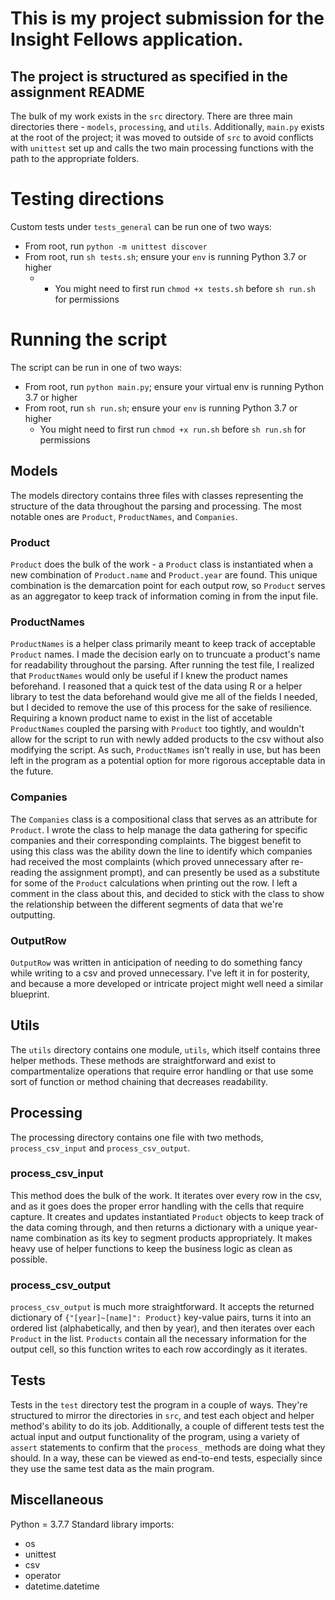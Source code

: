 # This is my project submission for the Insight Fellows application.

## The project is structured as specified in the assignment README

The bulk of my work exists in the `src` directory. There are three main
directories there - `models`, `processing`, and `utils`. Additionally, `main.py` 
exists at the root of the project; it was moved to outside of `src` to avoid conflicts with `unittest` set up and calls the two main processing functions with the path to the appropriate folders. 

# Testing directions
Custom tests under `tests_general` can be run one of two ways:
- From root, run `python -m unittest discover`
- From root, run `sh tests.sh`; ensure your `env` is running Python 3.7 or higher
    - - You might need to first run `chmod +x tests.sh` before `sh run.sh` for permissions

# Running the script
The script can be run in one of two ways:
- From root, run `python main.py`; ensure your virtual env is running Python 3.7 or higher
- From root, run `sh run.sh`; ensure your `env` is running Python 3.7 or higher
    - You might need to first run `chmod +x run.sh` before `sh run.sh` for permissions


## Models

The models directory contains three files with classes representing
the structure of the data throughout the parsing and processing. The most notable ones are `Product`, `ProductNames`, and `Companies`. 

### Product
`Product` does the bulk of the work - a `Product` class is instantiated when a new combination of `Product.name` and `Product.year` are found. This unique combination is the demarcation point for each output row, so `Product` serves as an aggregator to keep track of information coming in from the input file.

### ProductNames
`ProductNames` is a helper class primarily meant to keep track of acceptable
`Product` names. I made the decision early on to truncuate a product's name for readability throughout the parsing. After running the test file, I realized
that `ProductNames` would only be useful if I knew the product names beforehand. I reasoned that a quick test of the data using R or a helper library to test the data beforehand would give me all of the fields I needed, but 
I decided to remove the use of this process for the sake of resilience. Requiring a known product name to exist in the list of accetable `ProductNames`
coupled the parsing with `Product` too tightly, and wouldn't allow for the script to run with newly added products to the csv without also modifying the script. As such, `ProductNames` isn't really in use, but has been left in the program as a potential option for more rigorous acceptable data in the future.

### Companies
The `Companies` class is a compositional class that serves as an attribute for `Product`. I wrote the class to help manage the data gathering for specific companies and their corresponding complaints. The biggest benefit to using this class was the ability down the line to identify which companies had received the most complaints (which proved unnecessary after re-reading the assignment prompt), and can presently be used as a substitute for some of the `Product` calculations when printing out the row. I left a comment in the class about this, and decided to stick with the class to show the relationship between the different segments of data that we're outputting.

### OutputRow
`OutputRow` was written in anticipation of needing to do something fancy while writing to a csv and proved unnecessary. I've left it in for posterity, and because a more developed or intricate project might well need a similar blueprint.


## Utils

The `utils` directory contains one module, `utils`, which itself contains three helper methods. These methods are straightforward and exist to compartmentalize operations that require error handling or that use some sort of function or method chaining that decreases readability.


## Processing

The processing directory contains one file with two methods, `process_csv_input` and `process_csv_output`. 

### process_csv_input
This method does the bulk of the work. It iterates over every row in the csv, and as it goes does the proper error handling with the cells that require capture. It creates and updates instantiated `Product` objects to keep track of the data coming through, and then returns a dictionary with a unique year-name combination as its key to segment products appropriately. It makes heavy use of helper functions to keep the business logic as clean as possible.


### process_csv_output
`process_csv_output` is much more straightforward. It accepts the returned dictionary of `{"[year]~[name]": Product}` key-value pairs, turns it into an ordered list (alphabetically, and then by year), and then iterates over each `Product` in the list. `Products` contain all the necessary information for the output cell, so this function writes to each row accordingly as it iterates.


## Tests

Tests in the `test` directory test the program in a couple of ways. They're structured to mirror the directories in `src`, and test each object and helper method's ability to do its job. Additionally, a couple of different tests test the actual input and output functionality of the program, using a variety of `assert` statements to confirm that the `process_` methods are doing what they should. In a way, these can be viewed as end-to-end tests, especially since they use the same test data as the main program.


## Miscellaneous

Python = 3.7.7
Standard library imports:
 - os
 - unittest
 - csv
 - operator
 - datetime.datetime